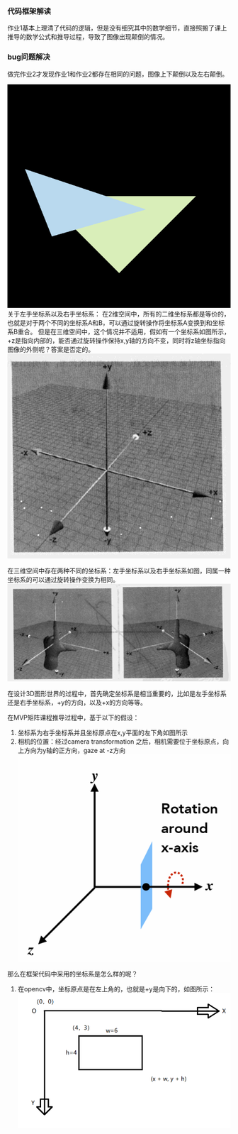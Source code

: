 ### 代码框架解读
作业1基本上理清了代码的逻辑，但是没有细究其中的数学细节，直接照搬了课上推导的数学公式和推导过程，导致了图像出现颠倒的情况。

### bug问题解决
做完作业2才发现作业1和作业2都存在相同的问题，图像上下颠倒以及左右颠倒。

![img1](img/ouput.png)
关于左手坐标系以及右手坐标系：
在2维空间中，所有的二维坐标系都是等价的，也就是对于两个不同的坐标系A和B，可以通过旋转操作将坐标系A变换到和坐标系B重合。
但是在三维空间中，这个情况并不适用，假如有一个坐标系如图所示，+z是指向内部的，能否通过旋转操作保持x,y轴的方向不变，同时将z轴坐标指向图像的外侧呢？答案是否定的。
![img2](img/2.PNG)

在三维空间中存在两种不同的坐标系：左手坐标系以及右手坐标系如图，同属一种坐标系的可以通过旋转操作变换为相同。
![img3](img/3.PNG)

在设计3D图形世界的过程中，首先确定坐标系是相当重要的，比如是左手坐标系还是右手坐标系，+y的方向，以及+x的方向等等。


在MVP矩阵课程推导过程中，基于以下的假设：
1. 坐标系为右手坐标系并且坐标原点在x,y平面的左下角如图所示
2. 相机的位置：经过camera transformation 之后，相机需要位于坐标原点，向上方向为y轴的正方向，gaze at -z方向
![img4](img/1.PNG)

那么在框架代码中采用的坐标系是怎么样的呢？
1. 在opencv中，坐标原点是在左上角的，也就是+y是向下的，如图所示：
![img5](img/4.png)





